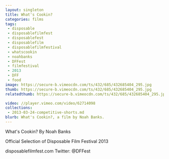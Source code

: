 ```yaml
---
layout: singleton
title: What's Cookin?
categories: films
tags:
 - disposable
 - disposablefilmfest
 - disposablefest
 - disposablefilm
 - disposablefilmfestival
 - whatscookin
 - noahbanks
 - DFFest
 - filmfestival
 - 2013
 - DFF
 - food
image: https://secure-b.vimeocdn.com/ts/432/685/432685404_295.jpg
thumb: https://secure-b.vimeocdn.com/ts/432/685/432685404_295.jpg
relatedthumb: https://secure-b.vimeocdn.com/ts/432/685/432685404_295.jpg

video: //player.vimeo.com/video/62714098
collections:
 - 2013-03-24-competitive-shorts.md
blurb: What's Cookin?, a film by Noah Banks.
---
```


What's Cookin?
By Noah Banks

Official Selection of Disposable Film Festival 2013

disposablefilmfest.com
Twitter: @DFFest